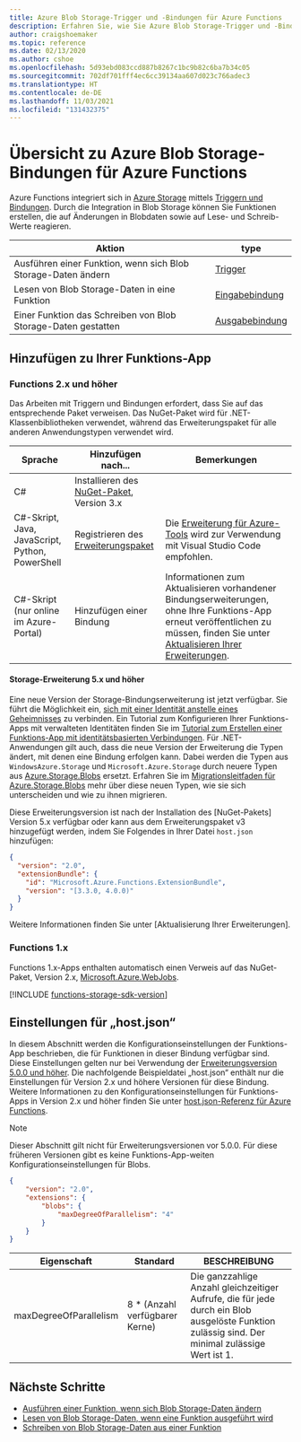 ```yaml
---
title: Azure Blob Storage-Trigger und -Bindungen für Azure Functions
description: Erfahren Sie, wie Sie Azure Blob Storage-Trigger und -Bindungen in Azure Functions verwenden.
author: craigshoemaker
ms.topic: reference
ms.date: 02/13/2020
ms.author: cshoe
ms.openlocfilehash: 5d93ebd083ccd887b8267c1bc9b82c6ba7b34c05
ms.sourcegitcommit: 702df701fff4ec6cc39134aa607d023c766adec3
ms.translationtype: HT
ms.contentlocale: de-DE
ms.lasthandoff: 11/03/2021
ms.locfileid: "131432375"
---
```

# <a name="azure-blob-storage-bindings-for-azure-functions-overview"></a>Übersicht zu Azure Blob Storage-Bindungen für Azure Functions

Azure Functions integriert sich in [Azure Storage](../storage/index.yml) mittels [Triggern und Bindungen](./functions-triggers-bindings.md). Durch die Integration in Blob Storage können Sie Funktionen erstellen, die auf Änderungen in Blobdaten sowie auf Lese- und Schreib-Werte reagieren.

| Aktion | type |
|---------|---------|
| Ausführen einer Funktion, wenn sich Blob Storage-Daten ändern | [Trigger](./functions-bindings-storage-blob-trigger.md) |
| Lesen von Blob Storage-Daten in eine Funktion | [Eingabebindung](./functions-bindings-storage-blob-input.md) |
| Einer Funktion das Schreiben von Blob Storage-Daten gestatten |[Ausgabebindung](./functions-bindings-storage-blob-output.md) |

## <a name="add-to-your-functions-app"></a>Hinzufügen zu Ihrer Funktions-App

### <a name="functions-2x-and-higher"></a>Functions 2.x und höher

Das Arbeiten mit Triggern und Bindungen erfordert, dass Sie auf das entsprechende Paket verweisen. Das NuGet-Paket wird für .NET-Klassenbibliotheken verwendet, während das Erweiterungspaket für alle anderen Anwendungstypen verwendet wird.

| Sprache                                        | Hinzufügen nach...                                   | Bemerkungen 
|-------------------------------------------------|---------------------------------------------|-------------|
| C#                                              | Installieren des [NuGet-Paket], Version 3.x | |
| C#-Skript, Java, JavaScript, Python, PowerShell | Registrieren des [Erweiterungspaket]          | Die [Erweiterung für Azure-Tools](https://marketplace.visualstudio.com/items?itemName=ms-vscode.vscode-node-azure-pack) wird zur Verwendung mit Visual Studio Code empfohlen. |
| C#-Skript (nur online im Azure-Portal)         | Hinzufügen einer Bindung                            | Informationen zum Aktualisieren vorhandener Bindungserweiterungen, ohne Ihre Funktions-App erneut veröffentlichen zu müssen, finden Sie unter [Aktualisieren Ihrer Erweiterungen]. |

#### <a name="storage-extension-5x-and-higher"></a>Storage-Erweiterung 5.x und höher

Eine neue Version der Storage-Bindungserweiterung ist jetzt verfügbar. Sie führt die Möglichkeit ein, [sich mit einer Identität anstelle eines Geheimnisses](./functions-reference.md#configure-an-identity-based-connection) zu verbinden. Ein Tutorial zum Konfigurieren Ihrer Funktions-Apps mit verwalteten Identitäten finden Sie im [Tutorial zum Erstellen einer Funktions-App mit identitätsbasierten Verbindungen](./functions-identity-based-connections-tutorial.md). Für .NET-Anwendungen gilt auch, dass die neue Version der Erweiterung die Typen ändert, mit denen eine Bindung erfolgen kann. Dabei werden die Typen aus `WindowsAzure.Storage` und `Microsoft.Azure.Storage` durch neuere Typen aus [Azure.Storage.Blobs](/dotnet/api/azure.storage.blobs) ersetzt. Erfahren Sie im [Migrationsleitfaden für Azure.Storage.Blobs](https://github.com/Azure/azure-sdk-for-net/blob/main/sdk/storage/Azure.Storage.Blobs/AzureStorageNetMigrationV12.md) mehr über diese neuen Typen, wie sie sich unterscheiden und wie zu ihnen migrieren.

Diese Erweiterungsversion ist nach der Installation des [NuGet-Pakets] Version 5.x verfügbar oder kann aus dem Erweiterungspaket v3 hinzugefügt werden, indem Sie Folgendes in Ihrer Datei `host.json` hinzufügen:

```json
{
  "version": "2.0",
  "extensionBundle": {
    "id": "Microsoft.Azure.Functions.ExtensionBundle",
    "version": "[3.3.0, 4.0.0)"
  }
}
```

Weitere Informationen finden Sie unter [Aktualisierung Ihrer Erweiterungen].

[core tools]: ./functions-run-local.md
[Erweiterungspaket]: ./functions-bindings-register.md#extension-bundles
[NuGet-Paket]: https://www.nuget.org/packages/Microsoft.Azure.WebJobs.Extensions.Storage
[Aktualisieren Ihrer Erweiterungen]: ./functions-bindings-register.md
[Azure Tools extension]: https://marketplace.visualstudio.com/items?itemName=ms-vscode.vscode-node-azure-pack

### <a name="functions-1x"></a>Functions 1.x

Functions 1.x-Apps enthalten automatisch einen Verweis auf das NuGet-Paket, Version 2.x, [Microsoft.Azure.WebJobs](https://www.nuget.org/packages/Microsoft.Azure.WebJobs).

[!INCLUDE [functions-storage-sdk-version](../../includes/functions-storage-sdk-version.md)]

## <a name="hostjson-settings"></a>Einstellungen für „host.json“

In diesem Abschnitt werden die Konfigurationseinstellungen der Funktions-App beschrieben, die für Funktionen in dieser Bindung verfügbar sind. Diese Einstellungen gelten nur bei Verwendung der [Erweiterungsversion 5.0.0 und höher](#storage-extension-5x-and-higher). Die nachfolgende Beispieldatei „host.json“ enthält nur die Einstellungen für Version 2.x und höhere Versionen für diese Bindung. Weitere Informationen zu den Konfigurationseinstellungen für Funktions-Apps in Version 2.x und höher finden Sie unter [host.json-Referenz für Azure Functions](functions-host-json.md).

> [!NOTE]
> Dieser Abschnitt gilt nicht für Erweiterungsversionen vor 5.0.0. Für diese früheren Versionen gibt es keine Funktions-App-weiten Konfigurationseinstellungen für Blobs.

```json
{
    "version": "2.0",
    "extensions": {
        "blobs": {
            "maxDegreeOfParallelism": "4"
        }
    }
}
```

|Eigenschaft  |Standard | BESCHREIBUNG |
|---------|---------|---------|
|maxDegreeOfParallelism|8 * (Anzahl verfügbarer Kerne)|Die ganzzahlige Anzahl gleichzeitiger Aufrufe, die für jede durch ein Blob ausgelöste Funktion zulässig sind. Der minimal zulässige Wert ist 1.|

## <a name="next-steps"></a>Nächste Schritte

- [Ausführen einer Funktion, wenn sich Blob Storage-Daten ändern](./functions-bindings-storage-blob-trigger.md)
- [Lesen von Blob Storage-Daten, wenn eine Funktion ausgeführt wird](./functions-bindings-storage-blob-input.md)
- [Schreiben von Blob Storage-Daten aus einer Funktion](./functions-bindings-storage-blob-output.md)
